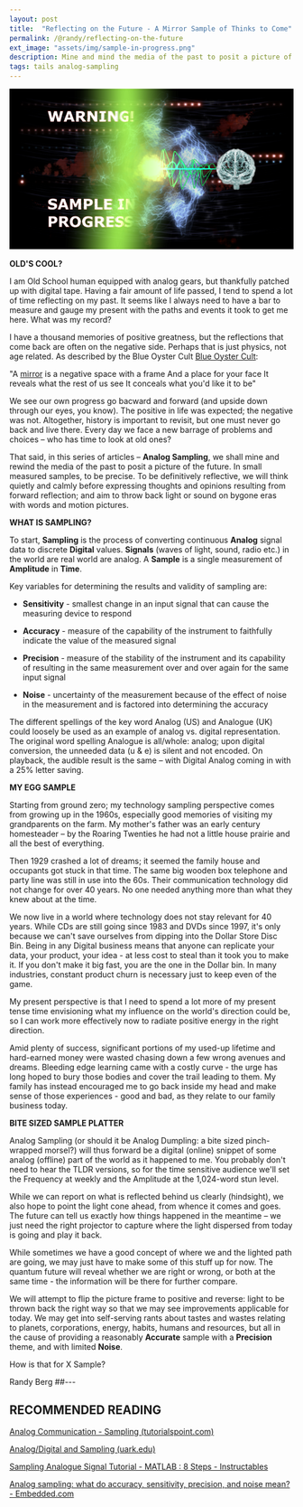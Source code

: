 ```yaml
---
layout: post
title:  "Reflecting on the Future - A Mirror Sample of Thinks to Come"
permalink: /@randy/reflecting-on-the-future
ext_image: "assets/img/sample-in-progress.png"
description: Mine and mind the media of the past to posit a picture of the future - in small measured samples. We will think quietly and calmly before expressing thoughts and opinions resulting from forward reflection; and aim to throw back light or sound on bygone eras with words and images.
tags: tails analog-sampling
---
```


![](/assets/img/sample-in-progress.png)

<!-- <video width="720" height="480" controls>
   <source src="/assets/img/BlackHoleSon720.avc.mp4" type="video/mp4">
</video> -->

**OLD'S COOL?**

I am Old School human equipped with analog gears, but thankfully patched up with digital tape. Having a fair amount of life passed, I tend to spend a lot of time reflecting on my past. It seems like I always need to have a bar to measure and gauge my present with the paths and events it took to get me here. What was my record?

I have a thousand memories of positive greatness, but the reflections that come back are often on the negative side. Perhaps that is just physics, not age related. As described by the Blue Oyster Cult [Blue Oyster Cult](https://www.youtube.com/watch?v=F1HrO2W6w-4):

"A [mirror](https://www.azlyrics.com/lyrics/blueoystercult/mirrors.html) is a negative space
with a frame
And a place for your face
It reveals what the rest of us see
It conceals what you'd like it to be"

We see our own progress go bacward and forward (and upside down through our eyes, you know). The positive in life was expected; the negative was not. Altogether, history is important to revisit, but one must never go back and live there. Every day we face a new barrage of problems and choices – who has time to look at old ones?

That said, in this series of articles – **Analog Sampling**, we shall mine and rewind the media of the past to posit a picture of the future. In small measured samples, to be precise. To be definitively reflective, we will think quietly and calmly before expressing thoughts and opinions resulting from forward reflection; and aim to throw back light or sound on bygone eras with words and motion pictures.

**WHAT IS SAMPLING?**

To start, **Sampling** is the process of converting continuous **Analog** signal data to discrete **Digital** values. **Signals** (waves of light, sound, radio etc.) in the world are real world are analog. A **Sample** is a single measurement of **Amplitude** in **Time**. 

Key variables for determining the results and validity of sampling are: 

- **Sensitivity** - smallest change in an input signal that can cause the measuring device to respond 

- **Accuracy** - measure of the capability of the instrument to faithfully indicate the value of the measured signal 

- **Precision** - measure of the stability of the instrument and its capability of resulting in the same measurement over and over again for the same input signal 

- **Noise** - uncertainty of the measurement because of the effect of noise in the measurement and is factored into determining the accuracy 

The different spellings of the key word Analog (US) and Analogue (UK) could loosely be used as an example of analog vs. digital representation. The original word spelling Analogue is all/whole: analog; upon digital conversion, the unneeded data (u & e) is silent and not encoded. On playback, the audible result is the same – with Digital Analog coming in with a 25% letter saving. 

**MY EGG SAMPLE**

Starting from ground zero; my technology sampling perspective comes from growing up in the 1960s, especially good memories of visiting my grandparents on the farm. My mother's father was an early century homesteader – by the Roaring Twenties he had not a little house prairie and all the best of everything. 

Then 1929 crashed a lot of dreams; it seemed the family house and occupants got stuck in that time. The same big wooden box telephone and party line was still in use into the 60s. Their communication technology did not change for over 40 years. No one needed anything more than what they knew about at the time. 

We now live in a world where technology does not stay relevant for 40 years. While CDs are still going since 1983 and DVDs since 1997, it's only because we can't save ourselves from dipping into the Dollar Store Disc Bin. Being in any Digital business means that anyone can replicate your data, your product, your idea - at less cost to steal than it took you to make it. If you don't make it big fast, you are the one in the Dollar bin. In many industries, constant product churn is necessary just to keep even of the game. 

My present perspective is that I need to spend a lot more of my present tense time envisioning what my influence on the world's direction could be, so I can work more effectively now to radiate positive energy in the right direction. 

Amid plenty of success, significant portions of my used-up lifetime and hard-earned money were wasted chasing down a few wrong avenues and dreams. Bleeding edge learning came with a costly curve - the urge has long hoped to bury those bodies and cover the trail leading to them. My family has instead encouraged me to go back inside my head and make sense of those experiences - good and bad, as they relate to our family business today.

**BITE SIZED SAMPLE PLATTER**

Analog Sampling (or should it be Analog Dumpling: a bite sized pinch-wrapped morsel?) will thus forward be a digital (online) snippet of some analog (offline) part of the world as it happened to me. You probably don't need to hear the TLDR versions, so for the time sensitive audience we'll set the Frequency at weekly and the Amplitude at the 1,024-word stun level. 

While we can report on what is reflected behind us clearly (hindsight), we also hope to point the light cone ahead, from whence it comes and goes. The future can tell us exactly how things happened in the meantime – we just need the right projector to capture where the light dispersed from today is going and play it back. 

While sometimes we have a good concept of where we and the lighted path are going, we may just have to make some of this stuff up for now. The quantum future will reveal whether we are right or wrong, or both at the same time - the information will be there for further compare. 

We will attempt to flip the picture frame to positive and reverse: light to be thrown back the right way so that we may see improvements applicable for today. We may get into self-serving rants about tastes and wastes relating to planets, corporations, energy, habits, humans and resources, but all in the cause of providing a reasonably **Accurate** sample with a **Precision** theme, and with limited **Noise**. 

How is that for X Sample? 

Randy Berg
##---
## RECOMMENDED READING

[Analog Communication - Sampling (tutorialspoint.com)](https://www.tutorialspoint.com/analog_communication/analog_communication_sampling.htm)

[Analog/Digital and Sampling (uark.edu)](http://csce.uark.edu/~ahnelson/CSCE4114/lectures/lecture11.pdf)

[Sampling Analogue Signal Tutorial - MATLAB : 8 Steps - Instructables](https://www.instructables.com/Sampling-Analogue-Signal-Tutorial-MATLAB/)

[Analog sampling: what do accuracy, sensitivity, precision, and noise mean? - Embedded.com](https://www.embedded.com/analog-sampling-what-do-accuracy-sensitivity-precision-and-noise-mean/)
